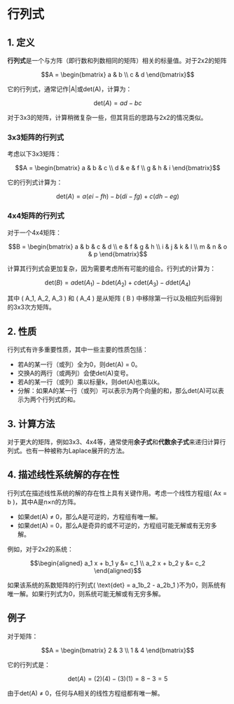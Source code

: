 # 行列式

## 1. 定义

**行列式**是一个与方阵（即行数和列数相同的矩阵）相关的标量值。对于2x2的矩阵

```math
A = \begin{bmatrix} a & b \\ c & d \end{bmatrix}
```

它的行列式，通常记作|A|或det(A)，计算为：

```math
\text{det}(A) = ad - bc
```

对于3x3的矩阵，计算稍微复杂一些，但其背后的思路与2x2的情况类似。

### 3x3矩阵的行列式

考虑以下3x3矩阵：

```math
A = \begin{bmatrix} a & b & c \\ d & e & f \\ g & h & i \end{bmatrix}
```

它的行列式计算为：

```math
\text{det}(A) = a(ei - fh) - b(di - fg) + c(dh - eg)
```

### 4x4矩阵的行列式

对于一个4x4矩阵：

```math
B = \begin{bmatrix} a & b & c & d \\ e & f & g & h \\ i & j & k & l \\ m & n & o & p \end{bmatrix}
```

计算其行列式会更加复杂，因为需要考虑所有可能的组合。行列式的计算为：

```math
\text{det}(B) = a\text{det}(A_1) - b\text{det}(A_2) + c\text{det}(A_3) - d\text{det}(A_4)
```

其中 \( A_1, A_2, A_3 \) 和 \( A_4 \) 是从矩阵 \( B \) 中移除第一行以及相应列后得到的3x3次方矩阵。

## 2. 性质

行列式有许多重要性质，其中一些主要的性质包括：

- 若A的某一行（或列）全为0，则det(A) = 0。
- 交换A的两行（或两列）会使det(A)变号。
- 若A的某一行（或列）乘以标量k，则det(A)也乘以k。
- 分解：如果A的某一行（或列）可以表示为两个向量的和，那么det(A)可以表示为两个行列式的和。

## 3. 计算方法

对于更大的矩阵，例如3x3、4x4等，通常使用**余子式**和**代数余子式**来递归计算行列式。也有一种被称为Laplace展开的方法。

## 4. 描述线性系统解的存在性

行列式在描述线性系统的解的存在性上具有关键作用。考虑一个线性方程组\( Ax = b \)，其中A是n×n的方阵。

- 如果det(A) ≠ 0，那么A是可逆的，方程组有唯一解。
- 如果det(A) = 0，那么A是奇异的或不可逆的，方程组可能无解或有无穷多解。

例如，对于2x2的系统：

```math
\begin{aligned}
a_1 x + b_1 y &= c_1 \\
a_2 x + b_2 y &= c_2
\end{aligned}
```

如果该系统的系数矩阵的行列式\( \text{det} = a_1b_2 - a_2b_1 \)不为0，则系统有唯一解。如果行列式为0，则系统可能无解或有无穷多解。

## 例子

对于矩阵：

```math
A = \begin{bmatrix} 2 & 3 \\ 1 & 4 \end{bmatrix}
```

它的行列式是：

```math
\text{det}(A) = (2)(4) - (3)(1) = 8 - 3 = 5
```

由于det(A) ≠ 0，任何与A相关的线性方程组都有唯一解。
